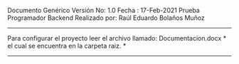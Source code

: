 Documento Genérico
Versión No: 1.0
Fecha : 17-Feb-2021	Prueba Programador Backend
Realizado por: Raúl Eduardo Bolaños Muñoz

*************************************************************************
Para configurar el proyecto leer el archivo llamado: Documentacion.docx *
el cual se encuentra en la carpeta raiz.                                *
*************************************************************************
